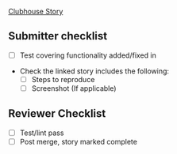[Clubhouse Story](https://app.clubhouse.io/augur/story/ENTER_STORY_NUMBER_HERE)

## Submitter checklist
- [ ] Test covering functionality added/fixed in
- Check the linked story includes the following:
  - [ ] Steps to reproduce
  - [ ] Screenshot (If applicable)

## Reviewer Checklist
- [ ] Test/lint pass 
- [ ] Post merge, story marked complete 
